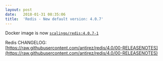 ```yaml
---
layout:	post
date:	2018-01-31 08:35:06
title:	'Redis - New default version: 4.0.7'
---
```


Docker image is now [`scalingo/redis:4.0.7-1`](https://hub.docker.com/r/scalingo/redis/)

Redis CHANGELOG: [https://raw.githubusercontent.com/antirez/redis/4.0/00-RELEASENOTES](https://raw.githubusercontent.com/antirez/redis/4.0/00-RELEASENOTES)

